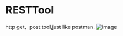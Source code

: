 # RESTTool
http get、post tool,just like postman.
![image](https://user-images.githubusercontent.com/29036226/123187481-d791b700-d4cc-11eb-9b7e-1f45e284e5a9.png)
